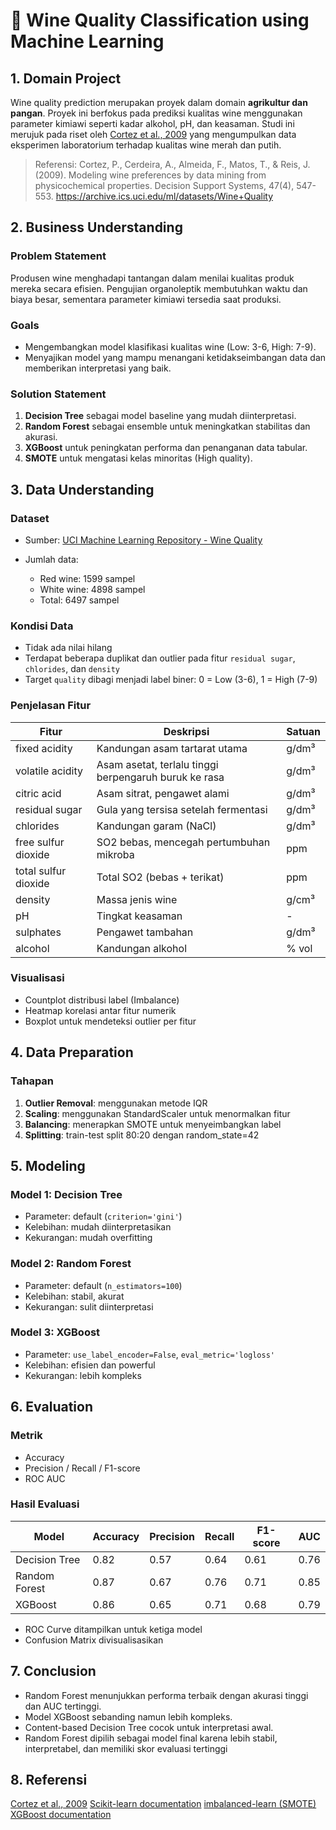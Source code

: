 # 🍇 Wine Quality Classification using Machine Learning

## 1. Domain Project

Wine quality prediction merupakan proyek dalam domain **agrikultur dan pangan**. Proyek ini berfokus pada prediksi kualitas wine menggunakan parameter kimiawi seperti kadar alkohol, pH, dan keasaman. Studi ini merujuk pada riset oleh [Cortez et al., 2009](https://archive.ics.uci.edu/ml/datasets/Wine+Quality) yang mengumpulkan data eksperimen laboratorium terhadap kualitas wine merah dan putih.

> Referensi: Cortez, P., Cerdeira, A., Almeida, F., Matos, T., & Reis, J. (2009). Modeling wine preferences by data mining from physicochemical properties. Decision Support Systems, 47(4), 547-553. https://archive.ics.uci.edu/ml/datasets/Wine+Quality

## 2. Business Understanding

### Problem Statement

Produsen wine menghadapi tantangan dalam menilai kualitas produk mereka secara efisien. Pengujian organoleptik membutuhkan waktu dan biaya besar, sementara parameter kimiawi tersedia saat produksi.

### Goals

- Mengembangkan model klasifikasi kualitas wine (Low: 3-6, High: 7-9).
- Menyajikan model yang mampu menangani ketidakseimbangan data dan memberikan interpretasi yang baik.

### Solution Statement

1. **Decision Tree** sebagai model baseline yang mudah diinterpretasi.
2. **Random Forest** sebagai ensemble untuk meningkatkan stabilitas dan akurasi.
3. **XGBoost** untuk peningkatan performa dan penanganan data tabular.
4. **SMOTE** untuk mengatasi kelas minoritas (High quality).

## 3. Data Understanding

### Dataset

- Sumber: [UCI Machine Learning Repository - Wine Quality](https://archive.ics.uci.edu/ml/datasets/Wine+Quality)
- Jumlah data:

  - Red wine: 1599 sampel
  - White wine: 4898 sampel
  - Total: 6497 sampel

### Kondisi Data

- Tidak ada nilai hilang
- Terdapat beberapa duplikat dan outlier pada fitur `residual sugar`, `chlorides`, dan `density`
- Target `quality` dibagi menjadi label biner: 0 = Low (3-6), 1 = High (7-9)

### Penjelasan Fitur

| Fitur                | Deskripsi                                             | Satuan |
| -------------------- | ----------------------------------------------------- | ------ |
| fixed acidity        | Kandungan asam tartarat utama                         | g/dm³  |
| volatile acidity     | Asam asetat, terlalu tinggi berpengaruh buruk ke rasa | g/dm³  |
| citric acid          | Asam sitrat, pengawet alami                           | g/dm³  |
| residual sugar       | Gula yang tersisa setelah fermentasi                  | g/dm³  |
| chlorides            | Kandungan garam (NaCl)                                | g/dm³  |
| free sulfur dioxide  | SO2 bebas, mencegah pertumbuhan mikroba               | ppm    |
| total sulfur dioxide | Total SO2 (bebas + terikat)                           | ppm    |
| density              | Massa jenis wine                                      | g/cm³  |
| pH                   | Tingkat keasaman                                      | -      |
| sulphates            | Pengawet tambahan                                     | g/dm³  |
| alcohol              | Kandungan alkohol                                     | % vol  |

### Visualisasi

- Countplot distribusi label (Imbalance)
- Heatmap korelasi antar fitur numerik
- Boxplot untuk mendeteksi outlier per fitur

## 4. Data Preparation

### Tahapan

1. **Outlier Removal**: menggunakan metode IQR
2. **Scaling**: menggunakan StandardScaler untuk menormalkan fitur
3. **Balancing**: menerapkan SMOTE untuk menyeimbangkan label
4. **Splitting**: train-test split 80:20 dengan random_state=42

## 5. Modeling

### Model 1: Decision Tree

- Parameter: default (`criterion='gini'`)
- Kelebihan: mudah diinterpretasikan
- Kekurangan: mudah overfitting

### Model 2: Random Forest

- Parameter: default (`n_estimators=100`)
- Kelebihan: stabil, akurat
- Kekurangan: sulit diinterpretasi

### Model 3: XGBoost

- Parameter: `use_label_encoder=False`, `eval_metric='logloss'`
- Kelebihan: efisien dan powerful
- Kekurangan: lebih kompleks

## 6. Evaluation

### Metrik

- Accuracy
- Precision / Recall / F1-score
- ROC AUC

### Hasil Evaluasi

| Model         | Accuracy | Precision | Recall | F1-score | AUC  |
| ------------- | -------- | --------- | ------ | -------- | ---- |
| Decision Tree | 0.82     | 0.57      | 0.64   | 0.61     | 0.76 |
| Random Forest | 0.87     | 0.67      | 0.76   | 0.71     | 0.85 |
| XGBoost       | 0.86     | 0.65      | 0.71   | 0.68     | 0.79 |

- ROC Curve ditampilkan untuk ketiga model
- Confusion Matrix divisualisasikan

## 7. Conclusion

- Random Forest menunjukkan performa terbaik dengan akurasi tinggi dan AUC tertinggi.
- Model XGBoost sebanding namun lebih kompleks.
- Content-based Decision Tree cocok untuk interpretasi awal.
- Random Forest dipilih sebagai model final karena lebih stabil, interpretabel, dan memiliki skor evaluasi tertinggi

## 8. Referensi

[Cortez et al., 2009](https://archive.ics.uci.edu/ml/datasets/Wine+Quality)
[Scikit-learn documentation](https://scikit-learn.org/)
[imbalanced-learn (SMOTE)](https://imbalanced-learn.org/stable/)
[XGBoost documentation](https://xgboost.readthedocs.io/en/latest/)
